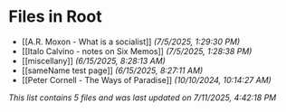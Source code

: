 # Files in Root

- [[A.R. Moxon - What is a socialist]] *(7/5/2025, 1:29:30 PM)*
- [[Italo Calvino - notes on Six Memos]] *(7/5/2025, 1:28:38 PM)*
- [[miscellany]] *(6/15/2025, 8:28:13 AM)*
- [[sameName test page]] *(6/15/2025, 8:27:11 AM)*
- [[Peter Cornell - The Ways of Paradise]] *(10/10/2024, 10:14:27 AM)*

*This list contains 5 files and was last updated on 7/11/2025, 4:42:18 PM*